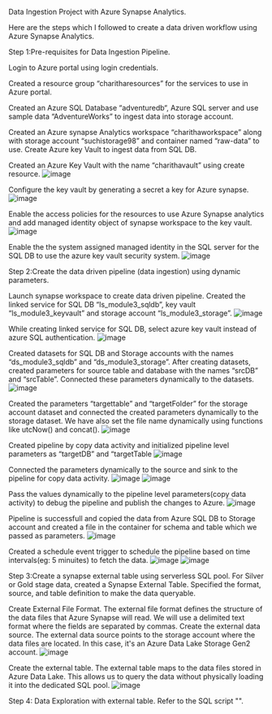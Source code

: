 Data Ingestion Project with Azure Synapse Analytics.

Here are the steps which I followed to create a data driven workflow using Azure Synapse Analytics.

Step 1:Pre-requisites for Data Ingestion Pipeline.

Login to Azure portal using login credentials. 

Created a resource group “charitharesources” for the services to use in Azure portal. 

Created an Azure SQL Database “adventuredb“, Azure SQL server and use sample data “AdventureWorks” to ingest data into storage account. 

Created an Azure synapse Analytics workspace “charithaworkspace” along with storage account “suchistorage98” and container named “raw-data” to use.
Create Azure key Vault to ingest data from SQL DB.

Created an Azure Key Vault with the name  “charithavault” using create resource. 
![image](https://github.com/user-attachments/assets/1dffe37a-2836-425c-8a56-92d21cbba37b)


Configure the key vault by generating a secret a key for Azure synapse.
![image](https://github.com/user-attachments/assets/4bdee8a8-d805-4576-8b6e-907ad4160fe7)


Enable the access policies for the resources to use Azure Synapse analytics and add managed identity object of synapse workspace to the key vault.
![image](https://github.com/user-attachments/assets/f007ccd3-1bfa-4983-aaf2-944d014d08fa)


Enable the the system assigned managed identity in the SQL server for the SQL DB to use the azure key vault security system. 
![image](https://github.com/user-attachments/assets/3fa702af-4ac3-477b-96c9-3eb23106270c)

Step 2:Create the data driven pipeline (data ingestion) using dynamic parameters. 

Launch synapse workspace to create data driven pipeline. 
Created the linked service for SQL DB “ls_module3_sqldb”, key vault “ls_module3_keyvault” and storage account “ls_module3_storage”.
![image](https://github.com/user-attachments/assets/e42f21e7-a096-43fe-b29f-27c72725d9a5)


While creating linked service for SQL DB, select azure key vault instead of azure SQL authentication.
![image](https://github.com/user-attachments/assets/5ebc39ea-5c58-4694-8fa0-0cb1a0d02329)


Created datasets for SQL DB and Storage accounts with the names “ds_module3_sqldb” and “ds_module3_storage”. 
After creating datasets, created parameters for source table and database with the names “srcDB” and “srcTable”. 
Connected these parameters dynamically to the datasets.
![image](https://github.com/user-attachments/assets/2448ffc3-5f1b-4ffd-8545-25419ff08359)


Created the parameters “targettable” and “targetFolder”  for the storage account dataset and connected the created parameters dynamically to the storage dataset.
We have also set the file name dynamically using functions like utcNow() and concat().
![image](https://github.com/user-attachments/assets/6598e65a-448d-4a75-a8c1-8ab17679ab28)


Created pipeline by copy data activity and initialized pipeline level parameters as “targetDB” and “targetTable
![image](https://github.com/user-attachments/assets/9dd59164-7e07-4903-b31e-99f40efdf295)

Connected the parameters dynamically to the source and sink to the pipeline for copy data activity.
![image](https://github.com/user-attachments/assets/1dae4cce-7b1d-4e1b-9a41-95135a79399d)
![image](https://github.com/user-attachments/assets/3efbc09c-afce-44ac-9aae-05d9eb161b7e)

Pass the values dynamically to the pipeline level parameters(copy data activity) to debug the pipeline and publish the changes to Azure.
![image](https://github.com/user-attachments/assets/13de33a4-6881-4671-88b6-d891597bc7cf)

Pipeline is successfull and copied the data from Azure SQL DB to Storage account and created a file in the container for schema and table which we passed as parameters.
![image](https://github.com/user-attachments/assets/943eff08-00fc-4d29-b0b6-2a34a53c2e3e)

Created a schedule event trigger to schedule the pipeline based on time intervals(eg: 5 minuites) to fetch the data.
![image](https://github.com/user-attachments/assets/4e5fbc34-8e30-4f09-a835-933468e4db0e)
![image](https://github.com/user-attachments/assets/ea2a372b-ec22-4c2d-b452-6c40f654a3cd)

Step 3:Create a synapse external table using serverless SQL pool.
For Silver or Gold stage data, created a Synapse External Table. Specified the format, source, and table definition to make the data queryable.

Create External File Format.
The external file format defines the structure of the data files that Azure Synapse will read. We will use a delimited text format where the fields are separated by commas.
Create the external data source.
The external data source points to the storage account where the data files are located. In this case, it's an Azure Data Lake Storage Gen2 account.
![image](https://github.com/user-attachments/assets/e33888fb-98a1-4e97-9dfb-01e712e4311c)


Create the external table.
The external table maps to the data files stored in Azure Data Lake. This allows us to query the data without physically loading it into the dedicated SQL pool.
![image](https://github.com/user-attachments/assets/52431b32-5728-43fa-9735-e073a58b2431)

Step 4: Data Exploration with external table.
Refer to the SQL script "".











